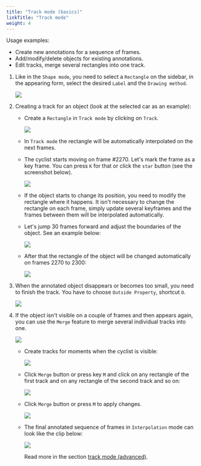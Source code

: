 ```yaml
---
title: "Track mode (basics)"
linkTitle: "Track mode"
weight: 4
---
```

Usage examples:

- Create new annotations for a sequence of frames.
- Add/modify/delete objects for existing annotations.
- Edit tracks, merge several rectangles into one track.

1.  Like in the `Shape mode`, you need to select a `Rectangle` on the sidebar,
    in the appearing form, select the desired `Label` and the `Drawing method`.

    ![](../../../../../images/image083.jpg)

1.  Creating a track for an object (look at the selected car as an example):

    - Create a `Rectangle` in `Track mode` by clicking on `Track`.

      ![](../../../../../images/image014.jpg)

    - In `Track mode` the rectangle will be automatically interpolated on the next frames.
    - The cyclist starts moving on frame #2270. Let's mark the frame as a key frame.
      You can press `K` for that or click the `star` button (see the screenshot below).

      ![](../../../../../images/image016.jpg)

    - If the object starts to change its position, you need to modify the rectangle where it happens.
      It isn't necessary to change the rectangle on each frame, simply update several keyframes
      and the frames between them will be interpolated automatically.
    - Let's jump 30 frames forward and adjust the boundaries of the object. See an example below:

      ![](../../../../../images/image017_detrac.jpg)

    - After that the rectangle of the object will be changed automatically on frames 2270 to 2300:

      ![](../../../../../images/gif019_detrac.gif)

1.  When the annotated object disappears or becomes too small, you need to
    finish the track. You have to choose `Outside Property`, shortcut `O`.

    ![](../../../../../images/image019.jpg)

1.  If the object isn't visible on a couple of frames and then appears again,
    you can use the `Merge` feature to merge several individual tracks
    into one.

    ![](../../../../../images/image020.jpg)

    - Create tracks for moments when the cyclist is visible:

      ![](../../../../../images/gif001_detrac.gif)

    - Click `Merge` button or press key `M` and click on any rectangle of the first track
      and on any rectangle of the second track and so on:

      ![](../../../../../images/image162_detrac.jpg)

    - Click `Merge` button or press `M` to apply changes.

      ![](../../../../../images/image020.jpg)

    - The final annotated sequence of frames in `Interpolation` mode can
      look like the clip below:

      ![](../../../../../images/gif003_detrac.gif)

      Read more in the section [track mode (advanced)](../../../../../docs/for-users/user-guide/advanced/track-mode-advanced/).
